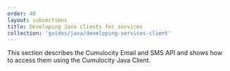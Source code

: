 ```yaml
---
order: 40
layout: subsections
title: Developing Java clients for services
collection: 'guides/java/developing-services-client'
---
```


This section describes the Cumulocity Email and SMS API and shows how to access them using the Cumulocity Java Client.



